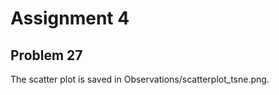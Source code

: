 Assignment 4
=============

Problem 27
----------
The scatter plot is saved in Observations/scatterplot_tsne.png.  




